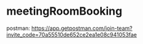# meetingRoomBooking

postman: https://app.getpostman.com/join-team?invite_code=70a55510de652ce2ea1e08c941053fae
